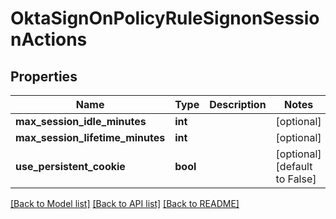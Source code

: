 # OktaSignOnPolicyRuleSignonSessionActions

## Properties
Name | Type | Description | Notes
------------ | ------------- | ------------- | -------------
**max_session_idle_minutes** | **int** |  | [optional] 
**max_session_lifetime_minutes** | **int** |  | [optional] 
**use_persistent_cookie** | **bool** |  | [optional] [default to False]

[[Back to Model list]](../README.md#documentation-for-models) [[Back to API list]](../README.md#documentation-for-api-endpoints) [[Back to README]](../README.md)

